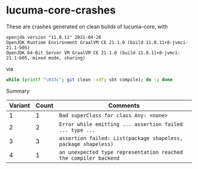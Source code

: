 # lucuma-core-crashes

These are crashes generated on clean builds of lucuma-core, with

```
openjdk version "11.0.11" 2021-04-20
OpenJDK Runtime Environment GraalVM CE 21.1.0 (build 11.0.11+8-jvmci-21.1-b05)
OpenJDK 64-Bit Server VM GraalVM CE 21.1.0 (build 11.0.11+8-jvmci-21.1-b05, mixed mode, sharing)
```

via

```bash
while (printf "\033c"; git clean -xdf; sbt compile); do :; done
```

Summary

| Variant | Count | Comments |
|--------|-------|----------|
| 1      | 1     | `Bad superClass for class Any: <none>` |
| 2      | 2     | `Error while emitting ... assertion failed ... type ...` |
| 3      | 3     | `assertion failed: List(package shapeless, package shapeless)` |
| 4      | 1     | `an unexpected type representation reached the compiler backend` |